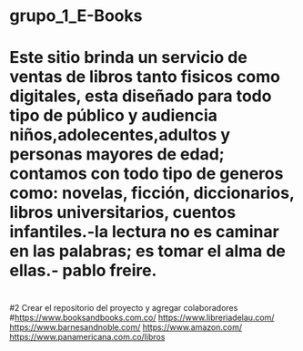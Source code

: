 # grupo_1_E-Books
# Este sitio brinda un servicio de ventas de libros tanto fisicos como digitales, esta diseñado para todo tipo de público y audiencia niños,adolecentes,adultos y personas mayores de edad; contamos con todo tipo de generos como: novelas, ficción, diccionarios, libros universitarios, cuentos infantiles.-la lectura no es caminar en las palabras; es tomar el alma de ellas.- pablo freire.
#
#2 Crear el repositorio del proyecto y agregar colaboradores
#https://www.booksandbooks.com.co/
https://www.libreriadelau.com/
https://www.barnesandnoble.com/
https://www.amazon.com/
https://www.panamericana.com.co/libros
